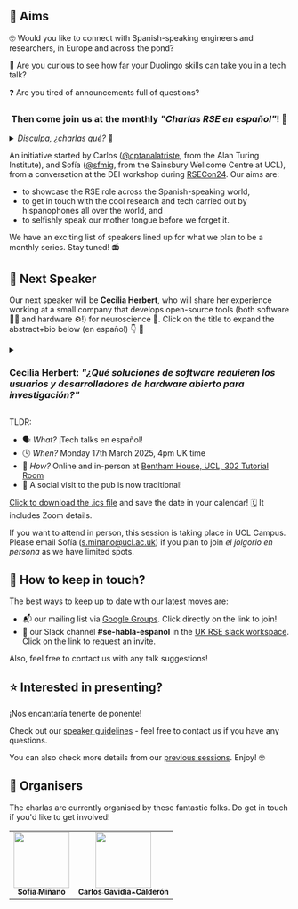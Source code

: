 <!-- ![banner](https://github.com/charlas-rse-espanol/.github/blob/main/profile/banner.png) -->

## 🎯 Aims 
🤓 Would you like to connect with Spanish-speaking engineers and researchers, in Europe and across the pond? 

🦉 Are you curious to see how far your Duolingo skills can take you in a tech talk? 

❓ Are you tired of announcements full of questions? 

<center>
<h3>Then come join us at the monthly <i>"Charlas RSE en español"</i>! 👏 
</h3>
</center>

<details>
<summary> <i> Disculpa, ¿charlas qué? </i> 🤔 </summary>

> RSE = research software engineer = ingeniero de software de investigación
>
> Si te gusta programar para la ciencia, o si te interesa cómo se hace software en la investigación, ¡sigue leyendo! 🚀
</details>


An initiative started by Carlos ([@cptanalatriste](https://github.com/cptanalatriste), from the Alan Turing Institute), and Sofía ([@sfmig](https://github.com/sfmig), from the Sainsbury Wellcome Centre at UCL), from a conversation at the DEI workshop during [RSECon24](https://rsecon24.society-rse.org/). Our aims are:
- to showcase the RSE role across the Spanish-speaking world, 
- to get in touch with the cool research and tech carried out by hispanophones all over the world, and 
- to selfishly speak our mother tongue before we forget it.

We have an exciting list of speakers lined up for what we plan to be a monthly series. Stay tuned! 📻


## 📢 Next Speaker
<!---
Our next talk is planned for **March 17th, 4pm UK time** - more details to follow soon!

In the meantime, maybe you can check the material from [previous sessions](https://github.com/charlas-rse-espanol/.github/blob/main/profile/schedule.md).
-->
Our next speaker will be **Cecilia Herbert**, who will share her experience working at a small company that develops open-source tools (both software 👩‍💻 and hardware ⚙️!) for neuroscience 🧠. Click on the title to expand the abstract+bio below (en español) 👇 🧵

<details>
  <summary><h3> Cecilia Herbert: <i>"¿Qué soluciones de software requieren los usuarios y desarrolladores de hardware abierto para investigación?"</i></h3></summary>

> Les quería compartir mi transición de la neurociencia experimental al mundo de la tecnología open source y compartirles un panorama de una empresa pequeña dedicada al hardware de adquisición de registros neuro-comportamentales. Desde mi perspectiva no RSE, qué necesidades veo a nivel usuario, desarrollador e intraempresa. Me gustaría discutir con ustedes qué opciones de formación existen para quienes vienen de la academia y ese elusivo límite entre aprender a hacer algo por cuenta propia y llamar a alguien que sabe (y retribuir su tiempo y expertise).
>
> **Bio**: Soy neurocientífica y me dedico a diseminar tecnologías abiertas. Lidero el equipo científico de Training, Support and Outreach en [Open Ephys](https://open-ephys.org/), una empresa que desarrolla, produce y distribuye herramientas open source para neurociencias. Actúo como nexo entre desarrolladores y usuarios, enseñando sobre nuestros equipos, con el objetivo de desmitificar conceptos técnicos, escuchar las necesidades de la comunidad y retroalimentar los proyectos abiertos. Intento difundir el conocimiento de forma inclusiva y accesible, con un foco especial en usuarios nuevos y barreras lingüísticas, usando actividades prácticas e interactivas, con la esperanza de empoderar investigadores a que obtengan la flexibilidad e independencia necesarias para abordar sus preguntas científicas.
</details>

TLDR:
- 🗣 *What?* ¡Tech talks en español!
- 🕓 *When?* Monday 17th March 2025, 4pm UK time
- 📍 *How?* Online and in-person at [Bentham House, UCL, 302 Tutorial Room](https://maps.app.goo.gl/6cUMZvEKh7FyFtrP8)
- 💃 A social visit to the pub is now traditional!

[Click to download the .ics file](https://drive.google.com/file/d/1A5cKpyXMfA6wTAzZQoZvV4pECyyiYaLS/view?usp=sharing) and save the date in your calendar! 🗓 It includes Zoom details.

If you want to attend in person, this session is taking place in UCL Campus. Please email Sofía ([s.minano@ucl.ac.uk](mailto:s.minano@ucl.ac.uk)) if you plan to join _el jolgorio en persona_ as we have limited spots.


## 🦦 How to keep in touch?

The best ways to keep up to date with our latest moves are:
- 📬 our mailing list via [Google Groups](https://groups.google.com/g/rse-en-espaniol/). Click directly on the link to join!
- 💬 our Slack channel **#se-habla-espanol** in the [UK RSE slack workspace](https://ukrse.slack.com). Click on the link to request an invite.

Also, feel free to contact us with any talk suggestions!


## ⭐ Interested in presenting?
¡Nos encantaría tenerte de ponente!

Check out our [speaker guidelines](https://github.com/charlas-rse-espanol/.github/blob/main/profile/format.md) - feel free to contact us if you have any questions.

You can also check more details from our [previous sessions](https://github.com/charlas-rse-espanol/.github/blob/main/profile/schedule.md). Enjoy! 🤓


## 🤪 Organisers
The charlas are currently organised by these fantastic folks. Do get in touch if you'd like to get involved!
<!-- ALL-CONTRIBUTORS-LIST:START - Do not remove or modify this section -->
<!-- prettier-ignore-start -->
<!-- markdownlint-disable -->
<table>
  <tr>
	<td align="center">
		<a href="https://github.com/sfmig"><img src="https://avatars1.githubusercontent.com/u/33267254?v=4?s=100" width="100px;" alt=""/>
		<br />
			<sub> <b>Sofia Miñano</b> </sub>        
		</a>
		<br />
	</td>
	<!-- CONTRIBUTOR -->
	<td align="center">
		<a href="https://github.com/cptanalatriste"><img src="https://avatars.githubusercontent.com/u/1616531?v=4?s=100" width="100px;" alt=""/>
		<br />
			<sub> <b>Carlos Gavidia-Calderón</b> </sub>        
		</a>
		<br />
	</td>
	<!-- CONTRIBUTOR -->
  </tr>
</table>
<!-- markdownlint-restore -->
<!-- prettier-ignore-end -->

<!-- ALL-CONTRIBUTORS-LIST:END -->
